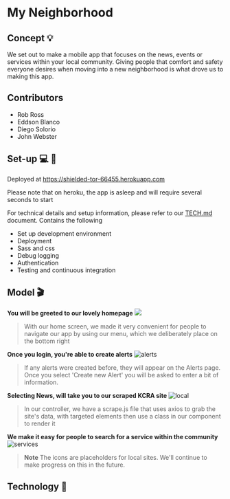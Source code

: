 # My Neighborhood

## Concept :bulb:

We set out to make a mobile app that focuses on the news, events or services within your local community. Giving people that comfort and safety everyone desires when moving into a new neighborhood is what drove us to making this app.

## Contributors

* Rob Ross
* Eddson Blanco
* Diego Solorio
* John Webster

## Set-up :computer: :page_facing_up:

Deployed at <https://shielded-tor-66455.herokuapp.com>

Please note that on heroku, the app is asleep and will require several seconds to start

For technical details and setup information, please refer to our [TECH.md](docs/TECH.md) document. Contains the following
* Set up development environment
* Deployment
* Sass and css
* Debug logging
* Authentication
* Testing and continuous integration



## Model :clapper:
**You will be greeted to our lovely homepage**
![](docs/homegif.gif)
>With our home screen, we made it very convenient for people to navigate our app by using our menu, which we deliberately place on the bottom right

**Once you login, you're able to create alerts**
![alerts](docs/alertgif.gif)
>If any alerts were created before, they will appear on the Alerts page. Once you select 'Create new Alert' you will be asked to enter a bit of information.

**Selecting News, will take you to our scraped KCRA site**
![local](docs/localnewsgif.gif)
>In our controller, we have a scrape.js file that uses axios to grab the site's data, with targeted elements then use a class in our component to render it

**We make it easy for people to search for a service within the community**
![services](docs/servicesgif.gif)
>**Note** The icons are placeholders for local sites. We'll continue to make progress on this in the future.

## Technology :robot: